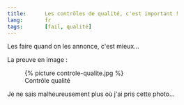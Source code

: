 ```yaml
---
title:      Les contrôles de qualité, c'est important !
lang:       fr
tags:       [fail, qualité]
---
```


Les faire quand on les annonce, c'est mieux...

La preuve en image :

<figure>
  {% picture controle-qualite.jpg %}
  <figcaption>
  Contrôle qualité
  </figcaption>
</figure>

Je ne sais malheureusement plus où j'ai pris cette photo…
